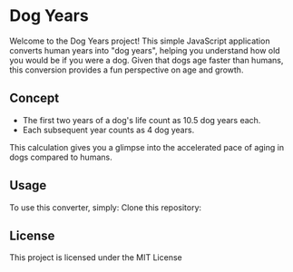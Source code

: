 # Dog Years

Welcome to the Dog Years project! This simple JavaScript application converts human years into "dog years", helping you understand how old you would be if you were a dog. Given that dogs age faster than humans, this conversion provides a fun perspective on age and growth.

## Concept

- The first two years of a dog's life count as 10.5 dog years each.
- Each subsequent year counts as 4 dog years.

This calculation gives you a glimpse into the accelerated pace of aging in dogs compared to humans.

## Usage

To use this converter, simply:
Clone this repository:

## License

This project is licensed under the MIT License 
